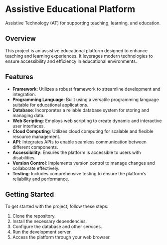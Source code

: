 # Assistive Educational Platform
Assistive Technology (AT) for supporting teaching, learning, and education.

## Overview
This project is an assistive educational platform designed to enhance teaching and learning experiences. It leverages modern technologies to ensure accessibility and efficiency in educational environments.

## Features
- **Framework**: Utilizes a robust framework to streamline development and integration.
- **Programming Language**: Built using a versatile programming language suitable for educational applications.
- **Database**: Incorporates a reliable database system for storing and managing data.
- **Web Scripting**: Employs web scripting to create dynamic and interactive user interfaces.
- **Cloud Computing**: Utilizes cloud computing for scalable and flexible resource management.
- **API**: Integrates APIs to enable seamless communication between different components.
- **Accessibility**: Ensures the platform is accessible to users with disabilities.
- **Version Control**: Implements version control to manage changes and collaborate effectively.
- **Testing**: Includes comprehensive testing to ensure the platform’s reliability and performance.

## Getting Started
To get started with the project, follow these steps:
1. Clone the repository.
2. Install the necessary dependencies.
3. Configure the database and other services.
4. Run the development server.
5. Access the platform through your web browser.
